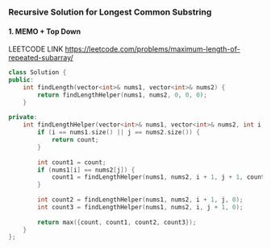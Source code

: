 ### Recursive  Solution for Longest Common Substring 
#### 1. MEMO + Top Down

LEETCODE LINK     https://leetcode.com/problems/maximum-length-of-repeated-subarray/
```cpp
class Solution {
public:
    int findLength(vector<int>& nums1, vector<int>& nums2) {
        return findLengthHelper(nums1, nums2, 0, 0, 0);
    }
    
private:
    int findLengthHelper(vector<int>& nums1, vector<int>& nums2, int i, int j, int count) {
        if (i == nums1.size() || j == nums2.size()) {
            return count;
        }
        
        int count1 = count;
        if (nums1[i] == nums2[j]) {
            count1 = findLengthHelper(nums1, nums2, i + 1, j + 1, count + 1);
        }
        
        int count2 = findLengthHelper(nums1, nums2, i + 1, j, 0);
        int count3 = findLengthHelper(nums1, nums2, i, j + 1, 0);
        
        return max({count, count1, count2, count3});
    }
};
```
